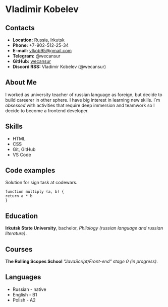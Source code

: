 # Vladimir Kobelev #
## Contacts ##
* **Location:** Russia, Irkutsk
* **Phone:** +7-902-512-25-34
* **E-mail:** vlkob95@gmail.com
* **Telegram:** @wecansur
* **GitHub:** [wecansur](https://github.com/wecansur)
* **Discord RSS:** Vladimir Kobelev (@wecansur)
## About Me ##
I worked as university teacher of russian language as foreign, but decide to build careerer in other sphere.
I have big interest in learning new skills.
I`m *obsessed* with activities that require deep immersion and teamwork so I decide to become a frontend developer.
## Skills ##
* HTML
* CSS
* Git, GitHub
* VS Code
## Code examples ##
Solution for sign task at codewars.
```
function multiply (a, b) {
return a * b
}
```
## Education ##
**Irkutsk State University**, bachelor, *Philology (russian language and russian literature)*.

## Courses ##
**The Rolling Scopes School** *"JavaScript/Front-end" stage 0 (in progress)*.
## Languages ##
* Russian - native
* English - B1
* Polish - A2
